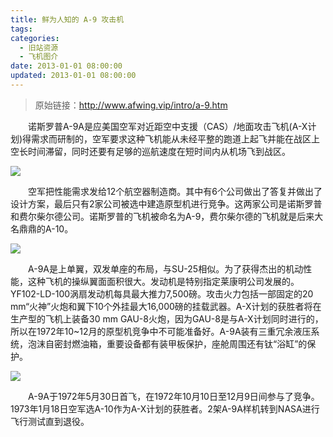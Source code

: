 ```yaml
---
title: 鲜为人知的 A-9 攻击机
tags:
categories:
  - 旧站资源
  - 飞机图介
date: 2013-01-01 08:00:00
updated: 2013-01-01 08:00:00
---
```


> 原始链接：http://www.afwing.vip/intro/a-9.htm

　　诺斯罗普A-9A是应美国空军对近距空中支援（CAS）/地面攻击飞机(A-X计划)得需求而研制的，空军要求这种飞机能从未经平整的跑道上起飞并能在战区上空长时间滞留，同时还要有足够的巡航速度在短时间内从机场飞到战区。

<!-- more -->

![](https://afwing-backup.img.noc.one/old-intro/a9-1.jpg)

　　空军把性能需求发给12个航空器制造商。其中有6个公司做出了答复并做出了设计方案，最后只有2家公司被选中建造原型机进行竞争。这两家公司是诺斯罗普和费尔柴尔德公司。诺斯罗普的飞机被命名为A-9，费尔柴尔德的飞机就是后来大名鼎鼎的A-10。

![](https://afwing-backup.img.noc.one/old-intro/a9-2.jpg)

　　A-9A是上单翼，双发单座的布局，与SU-25相似。为了获得杰出的机动性能，这种飞机的操纵翼面面积很大。发动机是特别指定莱康明公司发展的。YF102-LD-100涡扇发动机每具最大推力7,500磅。攻击火力包括一部固定的20 mm“火神”火炮和翼下10个外挂最大16,000磅的挂载武器。A-X计划的获胜者将在生产型的飞机上装备30 mm GAU-8火炮，因为GAU-8是与A-X计划同时进行的，所以在1972年10~12月的原型机竞争中不可能准备好。A-9A装有三重冗余液压系统，泡沫自密封燃油箱，重要设备都有装甲板保护，座舱周围还有钛“浴缸”的保护。

![](https://afwing-backup.img.noc.one/old-intro/a9-3.jpg)

　　A-9A于1972年5月30日首飞，在1972年10月10日至12月9日间参与了竞争。1973年1月18日空军选A-10作为A-X计划的获胜者。2架A-9A样机转到NASA进行飞行测试直到退役。

